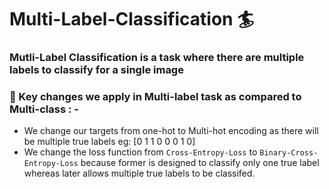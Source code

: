 # Multi-Label-Classification 🏄
### Mutli-Label Classification is a task where there are multiple labels to classify for a single image
### 📌 Key changes we apply in Multi-label task as compared to Multi-class : -
- We change our targets from one-hot to Multi-hot encoding as there will be multiple true labels eg: [0 1 1 0 0 0 1 0]
- We change the loss function from `Cross-Entropy-Loss` to `Binary-Cross-Entropy-Loss` because former is designed to classify only one true label whereas 
  later allows multiple true labels to be classifed.

